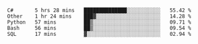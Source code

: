 
<!--START_SECTION:waka-->
```text
C#       5 hrs 28 mins   ██████████████░░░░░░░░░░░   55.42 % 
Other    1 hr 24 mins    ███▓░░░░░░░░░░░░░░░░░░░░░   14.28 % 
Python   57 mins         ██▒░░░░░░░░░░░░░░░░░░░░░░   09.71 % 
Bash     56 mins         ██▒░░░░░░░░░░░░░░░░░░░░░░   09.54 % 
SQL      17 mins         ▓░░░░░░░░░░░░░░░░░░░░░░░░   02.94 % 
```
<!--END_SECTION:waka-->

<!--
**patoriko/patoriko** is a ✨ _special_ ✨ repository because its `README.md` (this file) appears on your GitHub profile.

Here are some ideas to get you started:

- 🔭 I’m currently working on ...
- 🌱 I’m currently learning ...
- 👯 I’m looking to collaborate on ...
- 🤔 I’m looking for help with ...
- 💬 Ask me about ...
- 📫 How to reach me: ...
- 😄 Pronouns: ...
- ⚡ Fun fact: ...
-->
